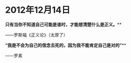 # 2012年12月14日

**只有当你不知道自己可能是谁时，才能想清楚什么是正义。****

——罗斯福《正义论》（太厚了）





**“我是不会为自己的信念去死的，因为我不能肯定自己是对的”****

——罗素

